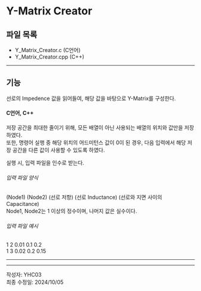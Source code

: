 # Y-Matrix Creator

## 파일 목록
- Y_Matrix_Creator.c (C언어) 
- Y_Matrix_Creator.cpp (C++) 

---
## 기능
선로의 Impedence 값을 읽어들여, 해당 값을 바탕으로 Y-Matrix를 구성한다.  

#### C언어, C++
저장 공간을 최대한 줄이기 위해, 모든 배열이 아닌 사용되는 배열의 위치와 값만을 저장하였다.  
또한, 명령어 실행 중 해당 위치의 어드미턴스 값이 0이 된 경우, 다음 입력에서 해당 저장 공간을 다른 값이 사용할 수 있도록 하였다.  
  
실행 시, 입력 파일을 인수로 받는다.  

###### 입력 파일 양식
(Node1) (Node2) (선로 저항) (선로 Inductance) (선로와 지면 사이의 Capacitance)  
Node1, Node2는 1 이상의 정수이며, 나머지 값은 실수이다.  

###### 입력 파일 예시
1 2 0.01 0.1 0.2  
1 3 0.02 0.2 0.15  

---
  

---
작성자: YHC03  
최종 수정일: 2024/10/05  